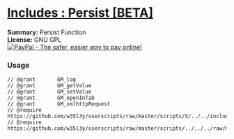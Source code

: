 
# [Includes : Persist [BETA]](.)

**Summary:** Persist Function<br />
**License:** GNU GPL<br />
[![PayPal - The safer, easier way to pay online!](https://www.paypalobjects.com/en_US/i/btn/btn_donate_SM.gif "PayPal - The safer, easier way to pay online!")](http://goo.gl/Fv19S)
### Usage
```
// @grant		GM_log
// @grant		GM_getValue
// @grant		GM_setValue
// @grant		GM_openInTab
// @grant		GM_xmlhttpRequest
// @require		https://github.com/w35l3y/userscripts/raw/master/scripts/X/../../includes/Includes_XPath/63808.user.js
// @require	https://github.com/w35l3y/userscripts/raw/master/scripts/../../../raw/master/includes/Includes_Persist_[BETA]/154322.user.js
```

